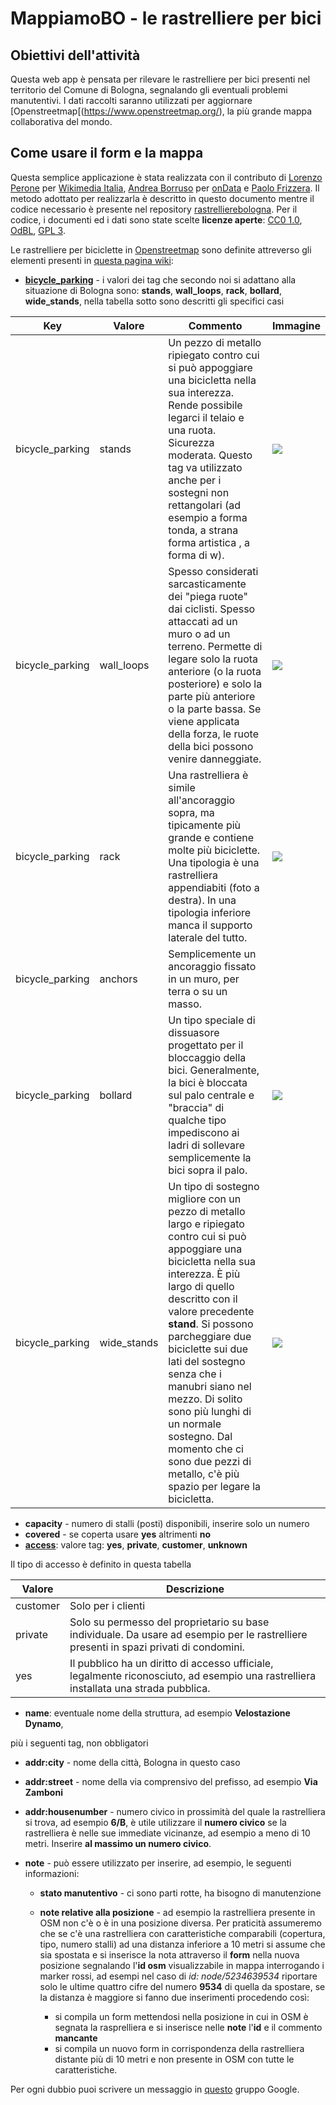 # MappiamoBO - le rastrelliere per bici

## Obiettivi dell'attività
Questa web app è pensata per rilevare le rastrelliere per bici presenti nel territorio del Comune di Bologna, segnalando gli eventuali problemi manutentivi.
I dati raccolti saranno utilizzati per aggiornare [Openstreetmap[(https://www.openstreetmap.org/), la più grande mappa collaborativa del mondo.

## Come usare il form e la mappa
Questa semplice applicazione è stata realizzata con il contributo di [Lorenzo Perone](https://github.com/lorenzoperone) per [Wikimedia Italia](https://www.wikimedia.it/), [Andrea Borruso](https://github.com/aborruso) per [onData](http://ondata.it) e [Paolo Frizzera](https://github.com/geofrizz). Il metodo adottato per realizzarla è descritto in questo documento mentre il codice necessario è presente nel repository [rastrellierebologna](https://github.com/ondata/rastrellierebologna). Per il codice, i documenti ed i dati sono state scelte **licenze aperte**: [CC0 1.0](https://creativecommons.org/publicdomain/zero/1.0/deed.it), [OdBL](https://it.wikipedia.org/wiki/Open_Database_License), [GPL 3](https://it.wikipedia.org/wiki/GNU_General_Public_License).

Le rastrelliere per biciclette in [Openstreetmap](https://www.openstreetmap.org/#map=5/42.147/12.568) sono definite attreverso gli elementi presenti in [questa pagina wiki](https://wiki.openstreetmap.org/wiki/Tag:amenity%3Dbicycle_parking):

* [**bicycle_parking**](https://wiki.openstreetmap.org/wiki/IT:Key:bicycle_parking) - i valori dei tag che secondo noi si adattano alla situazione di Bologna sono: **stands**, **wall_loops**, **rack**, **bollard**, **wide_stands**, nella tabella sotto sono descritti gli specifici casi

|**Key**|**Valore**|**Commento**|**Immagine**| 
|--------------------|-----------------|------------------------------------------------------------------------------------------------------------------------------------------------------------------------------------------------------------------------------------------------------------------------------------------------------------------------------------------------------------------------------------------------------------------------------------------------------|------------------------------------------------------------------------------------------------------------------------------------------------------------------------------------------------------------------| 
|bicycle_parking|stands|Un pezzo di metallo ripiegato contro cui si può appoggiare una bicicletta nella sua interezza. Rende possibile legarci il telaio e una ruota. Sicurezza moderata. Questo tag va utilizzato anche per i sostegni non rettangolari (ad esempio a forma tonda, a strana forma artistica , a forma di w).|[![](https://upload.wikimedia.org/wikipedia/commons/thumb/d/dc/Bike_racks_at_north-west_of_Westfield_-_geograph.org.uk_-_1041057.jpg/100px-Bike_racks_at_north-west_of_Westfield_-_geograph.org.uk_-_1041057.jpg)](https://wiki.openstreetmap.org/wiki/File:Bike_racks_at_north-west_of_Westfield_-_geograph.org.uk_-_1041057.jpg)| 
|bicycle_parking|wall_loops|Spesso considerati sarcasticamente dei "piega ruote" dai ciclisti. Spesso attaccati ad un muro o ad un terreno. Permette di legare solo la ruota anteriore (o la ruota posteriore) e solo la parte più anteriore o la parte bassa. Se viene applicata della forza, le ruote della bici possono venire danneggiate.|[![](https://wiki.openstreetmap.org/w/images/thumb/c/c2/Bike-parking-wheelbender.jpg/100px-Bike-parking-wheelbender.jpg)](https://wiki.openstreetmap.org/wiki/File:Bike-parking-wheelbender.jpg)|
|bicycle_parking|rack|Una rastrelliera è simile all'ancoraggio sopra, ma tipicamente più grande e contiene molte più biciclette. Una tipologia è una rastrelliera appendiabiti (foto a destra). In una tipologia inferiore manca il supporto laterale del tutto.|[![](https://wiki.openstreetmap.org/w/images/thumb/4/41/Triton_Bike_Rack.png/100px-Triton_Bike_Rack.png)](https://wiki.openstreetmap.org/wiki/File:Triton_Bike_Rack.png)|
|bicycle_parking|anchors|Semplicemente un ancoraggio fissato in un muro, per terra o su un masso.|| 
|bicycle_parking|bollard|Un tipo speciale di dissuasore progettato per il bloccaggio della bici. Generalmente, la bici è bloccata sul palo centrale e "braccia" di qualche tipo impediscono ai ladri di sollevare semplicemente la bici sopra il palo.|[![](https://upload.wikimedia.org/wikipedia/commons/thumb/6/61/Bike_path_on_College_in_Toronto.jpeg/100px-Bike_path_on_College_in_Toronto.jpeg)](https://wiki.openstreetmap.org/wiki/File:Bike_path_on_College_in_Toronto.jpeg)|
|bicycle_parking|wide_stands|Un tipo di sostegno migliore con un pezzo di metallo largo e ripiegato contro cui si può appoggiare una bicicletta nella sua interezza. È più largo di quello descritto con il valore precedente **stand**. Si possono parcheggiare due biciclette sui due lati del sostegno senza che i manubri siano nel mezzo. Di solito sono più lunghi di un normale sostegno. Dal momento che ci sono due pezzi di metallo, c'è più spazio per legare la bicicletta.|[![](https://wiki.openstreetmap.org/w/images/thumb/2/28/Wide_stands_1.jpeg/100px-Wide_stands_1.jpeg)](https://wiki.openstreetmap.org/wiki/File:Wide_stands_1.jpeg)|

* **capacity** - numero di stalli (posti) disponibili, inserire solo un numero
* **covered** - se coperta usare **yes** altrimenti **no**
* [**access**](https://wiki.openstreetmap.org/wiki/IT:Key:access): valore tag: **yes**, **private**, **customer**, **unknown**

Il tipo di accesso è definito in questa tabella

|**Valore**|**Descrizione**|
|--------------------|-----------------|
|customer|Solo per i clienti|
|private|Solo su permesso del proprietario su base individuale. Da usare ad esempio per le rastrelliere presenti in spazi privati di condomini.|
|yes|Il pubblico ha un diritto di accesso ufficiale, legalmente riconosciuto, ad esempio una rastrelliera installata una strada pubblica.|

* **name**: eventuale nome della struttura, ad esempio **Velostazione Dynamo**,

più i seguenti tag, non obbligatori

* **addr:city** - nome della città, Bologna in questo caso
* **addr:street** - nome della via comprensivo del prefisso, ad esempio **Via Zamboni**
* **addr:housenumber** - numero civico in prossimità del quale la rastrelliera si trova, ad esempio **6/B**, è utile utilizzare il **numero civico** se la rastrelliera è nelle sue immediate vicinanze, ad esempio a meno di 10 metri. Inserire **al massimo un numero civico**.

* **note** - può essere utilizzato per inserire, ad esempio, le seguenti informazioni:

  * **stato manutentivo** - ci sono parti rotte, ha bisogno di manutenzione
  * **note relative alla posizione** - ad esempio la rastrelliera presente in OSM non c'è o è in una posizione diversa. Per praticità assumeremo che se c'è una rastrelliera con caratteristiche comparabili (copertura, tipo, numero stalli) ad una distanza inferiore a 10 metri si assume che sia spostata e si inserisce la nota attraverso il **form** nella nuova posizione segnalando l'**id osm** visualizzabile in mappa interrogando i marker rossi, ad esempi nel caso di *id: node/5234639534* riportare solo le ultime quattro cifre del numero **9534** di quella da spostare, se la distanza è maggiore si fanno due inserimenti procedendo così:

    * si compila un form mettendosi nella posizione in cui in OSM è segnata la rasprelliera e si inserisce nelle **note** l'**id** e il commento **mancante**
    * si compila un nuovo form in corrispondenza della rastrelliera distante più di 10 metri e non presente in OSM con tutte le caratteristiche.

Per ogni dubbio puoi scrivere un messaggio in [questo](https://groups.google.com/forum/#!forum/mappiamobo) gruppo Google.
